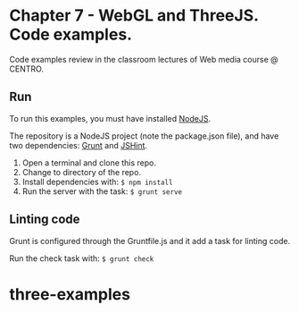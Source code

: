 # Chapter 7 - WebGL and ThreeJS. Code examples.

Code examples review in the classroom lectures of Web media course @ CENTRO.

## Run
To run this examples, you must have installed [NodeJS](nodejs.org).

The repository is a NodeJS project (note the package.json file), and have two dependencies: [Grunt](gruntjs.com) and [JSHint](jshint.com).

1. Open a terminal and clone this repo.
2. Change to directory of the repo.
3. Install dependencies with: `$ npm install`
4. Run the server with the task: `$ grunt serve`

## Linting code
Grunt is configured through the Gruntfile.js and it add a task for linting code.

Run the check task with: `$ grunt check`
# three-examples
